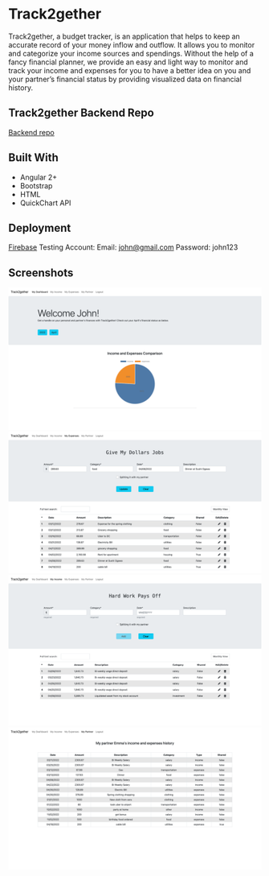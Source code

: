 # Track2gether

Track2gether, a budget tracker, is an application that helps to keep an accurate record of your money inflow and ou​​tflow. It allows you to monitor and categorize your income sources and spendings. Without the help of a fancy financial planner, we provide an easy and light way to monitor and track your income and expenses for you to have a better idea on you and your partner’s financial status by providing visualized data on financial history.

## Track2gether Backend Repo
[Backend repo](https://github.com/SiyanGuo/track2gether-backend)

## Built With

* Angular 2+
* Bootstrap
* HTML
* QuickChart API


## Deployment

[Firebase](https://track2gether-98fc9.web.app)
Testing Account:
Email: john@gmail.com
Password: john123


## Screenshots

![the screenshot of the dashboard page](screenshots/dashboard.png)
![the screenshot of the expenses page](screenshots/expenses.png)
![the screenshot of the income page](screenshots/income.png)
![the screenshot of the partner page](screenshots/partner.png)

